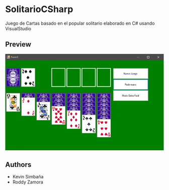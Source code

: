 # SolitarioCSharp
Juego de Cartas basado en el popular solitario elaborado en C# usando VisualStudio

## Preview
![](/capturaJuego.JPG)

## Authors
- Kevin Simbaña
- Roddy Zamora
